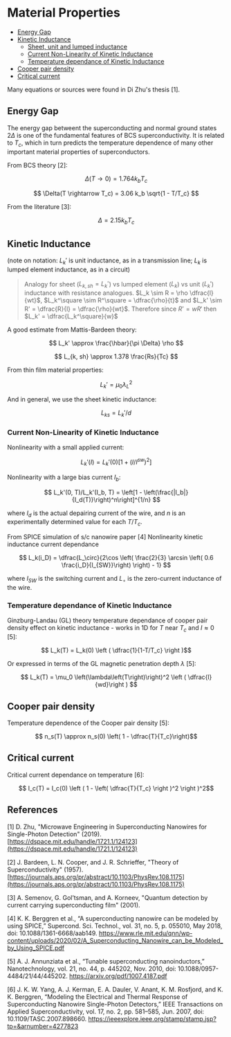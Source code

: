 # Material Properties

- [Energy Gap](#energy-gap)
- [Kinetic Inductance](#kinetic-inductance)
  - [Sheet, unit and lumped inductance](#kinetic-inductance)
  - [Current Non-Linearity of Kinetic Inductance](#current-non-linearity-of-kinetic-inductance)
  - [Temperature dependance of Kinetic Inductance](#temperature-dependance-of-kinetic-inductance)
- [Cooper pair density](#cooper-pair-density)
- [Critical current](#critical-current)

Many equations or sources were found in Di Zhu's thesis [1].

## Energy Gap

The energy gap betweent the superconducting and normal ground states $2\Delta$ is one of
the fundamental features of BCS superconductivity. It is related to $T_c$, which in turn
predicts the temperature dependence of many other important material properties of 
superconductors.

From BCS theory [2]:

$$ \Delta(T \rightarrow 0) = 1.764 k_b T_c $$

$$ \Delta(T \rightarrow T_c) = 3.06 k_b \sqrt{1 - T/T_c} $$

From the literature [3]:

$$ \Delta = 2.15 k_b T_c $$

## Kinetic Inductance

(note on notation: $L_k'$ is unit inductance, as in a transmission line;
$L_k$ is lumped element inductance, as in a circuit)

> Analogy for sheet ($L_{k, sh}=L_k^\square$) vs lumped element ($L_k$) vs unit ($L_k'$) inductance with resistance analogues.
> $L_k \sim R = \rho \dfrac{l}{wt}$, $L_k^\square \sim R^\square = \dfrac{\rho}{t}$ and $L_k' \sim R' = \dfrac{R}{l} = \dfrac{\rho}{wt}$.
> Therefore since $R^\square = w R'$ then $L_k' = \dfrac{L_k^\square}{w}$

A good estimate from Mattis-Bardeen theory:

$$ L_k' \approx \frac{\hbar}{\pi \Delta} \rho $$

$$ L_{k, sh} \approx 1.378 \frac{Rs}{Tc} $$

From thin film material properties:

$$ L_k' = \mu_0 \lambda_L^2 $$

And in general, we use the sheet kinetic inductance:

$$ L_{ks} = L_k'/d $$

### Current Non-Linearity of Kinetic Inductance

Nonlinearity with a small applied current:

$$ L_k'(I) = L_k'(0) [1 + (I/I^{sw})^2] $$

Nonlinearity with a large bias current $I_b$:

$$ L_k'(0, T)/L_k'(I_b, T) = \left[1 - \left(\frac{|I_b|}{I_d(T)}\right)^n\right]^{1/n} $$

where $I_d$ is the actual depairing current of the wire, and $n$ is an experimentally 
determined value for each $T/T_c$.

From SPICE simulation of s/c nanowire paper [4] Nonlinearity kinetic inductance current dependance

$$ L_k(i_D) = \dfrac{L_\circ}{2\cos \left(  \frac{2}{3} \arcsin \left( 0.6 \frac{i_D}{I_{SW}}\right) \right) - 1} $$

where $I_{SW}$ is the switching current and $L_\circ$ is the zero-current inductance of the wire.

### Temperature dependance of Kinetic Inductance

Ginzburg-Landau (GL) theory temperature dependance of cooper pair density effect on kinetic inductance - works
in 1D for $T$ near $T_c$ and $I\approx 0$ [5]:

$$ L_k(T) = L_k(0) \left ( \dfrac{1}{1-T/T_c} \right )$$

Or expressed in terms of the GL magnetic penetration depth $\lambda$ [5]:

$$ L_k(T) = \mu_0 \left(\lambda\left(T\right)\right)^2 \left ( \dfrac{l}{wd}\right ) $$

## Cooper pair density

Temperature dependence of the Cooper pair density [5]:

$$ n_s(T) \approx n_s(0) \left( 1 - \dfrac{T}{T_c}\right)$$

## Critical current

Critical current dependance on temperature [6]:

$$ I_c(T) = I_c(0) \left (  1 - \left( \dfrac{T}{T_c} \right )^2 \right )^2$$

## References

[1] D. Zhu, "Microwave Engineering in Superconducting Nanowires for Single-Photon Detection" (2019).
[https://dspace.mit.edu/handle/1721.1/124123](https://dspace.mit.edu/handle/1721.1/124123)

[2] J. Bardeen, L. N. Cooper, and J. R. Schrieffer, "Theory of Superconductivity" (1957). 
[https://journals.aps.org/pr/abstract/10.1103/PhysRev.108.1175](https://journals.aps.org/pr/abstract/10.1103/PhysRev.108.1175)

[3] A. Semenov, G. Gol’tsman, and A. Korneev, "Quantum detection by current carrying
superconducting film" (2001). 

[4] K. K. Berggren et al., “A superconducting nanowire can be modeled by using SPICE,”
Supercond. Sci. Technol., vol. 31, no. 5, p. 055010, May 2018, doi: 10.1088/1361-6668/aab149.
https://www.rle.mit.edu/qnn/wp-content/uploads/2020/02/A_Superconducting_Nanowire_can_be_Modeled_by_Using_SPICE.pdf

[5] A. J. Annunziata et al., “Tunable superconducting nanoinductors,” Nanotechnology, vol. 21, no. 44, p. 445202, Nov. 2010, doi: 10.1088/0957-4484/21/44/445202. 
https://arxiv.org/pdf/1007.4187.pdf

[6] J. K. W. Yang, A. J. Kerman, E. A. Dauler, V. Anant, K. M. Rosfjord, and K. K. Berggren, “Modeling the Electrical and Thermal Response of Superconducting Nanowire Single-Photon Detectors,” IEEE Transactions on Applied Superconductivity, vol. 17, no. 2, pp. 581–585, Jun. 2007, doi: 10.1109/TASC.2007.898660.
https://ieeexplore.ieee.org/stamp/stamp.jsp?tp=&arnumber=4277823

